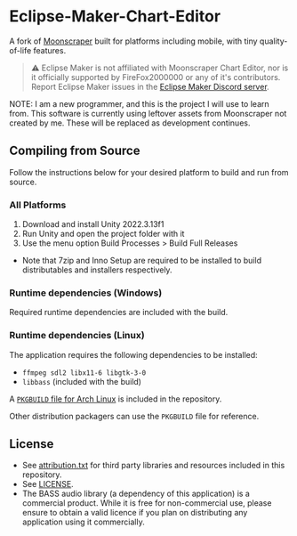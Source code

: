 # Eclipse-Maker-Chart-Editor
A fork of [Moonscraper](https://github.com/FireFox2000000/Moonscraper-Chart-Editor) built for platforms including mobile, with tiny quality-of-life features.

> ⚠️ Eclipse Maker is not affiliated with Moonscraper Chart Editor, nor is it officially supported by FireFox2000000 or any of it's contributors. Report Eclipse Maker issues in the [Eclipse Maker Discord server](https://discord.com/invite/33gZuRejpq).

NOTE: I am a new programmer, and this is the project I will use to learn from.
This software is currently using leftover assets from Moonscraper not created by me. These will be replaced as development continues.

## Compiling from Source
Follow the instructions below for your desired platform to build and run from source.

### All Platforms
1. Download and install Unity 2022.3.13f1
2. Run Unity and open the project folder with it
3. Use the menu option Build Processes > Build Full Releases
  - Note that 7zip and Inno Setup are required to be installed to build distributables and installers respectively. 

### Runtime dependencies (Windows)
Required runtime dependencies are included with the build.

### Runtime dependencies (Linux)
The application requires the following dependencies to be installed:
- `ffmpeg sdl2 libx11-6 libgtk-3-0`
- `libbass` (included with the build)

A [`PKGBUILD` file for Arch Linux](aur/PKGBUILD) is included in the repository.

Other distribution packagers can use the `PKGBUILD` file for reference.

## License
- See [attribution.txt](https://github.com/FireFox2000000/Moonscraper-Chart-Editor/blob/master/Moonscraper%20Chart%20Editor/Assets/Documentation/attribution.txt) for third party libraries and resources included in this repository.
- See [LICENSE](LICENSE).
- The BASS audio library (a dependency of this application) is a commercial product. While it is free for non-commercial use, please ensure to obtain a valid licence if you plan on distributing any application using it commercially.
